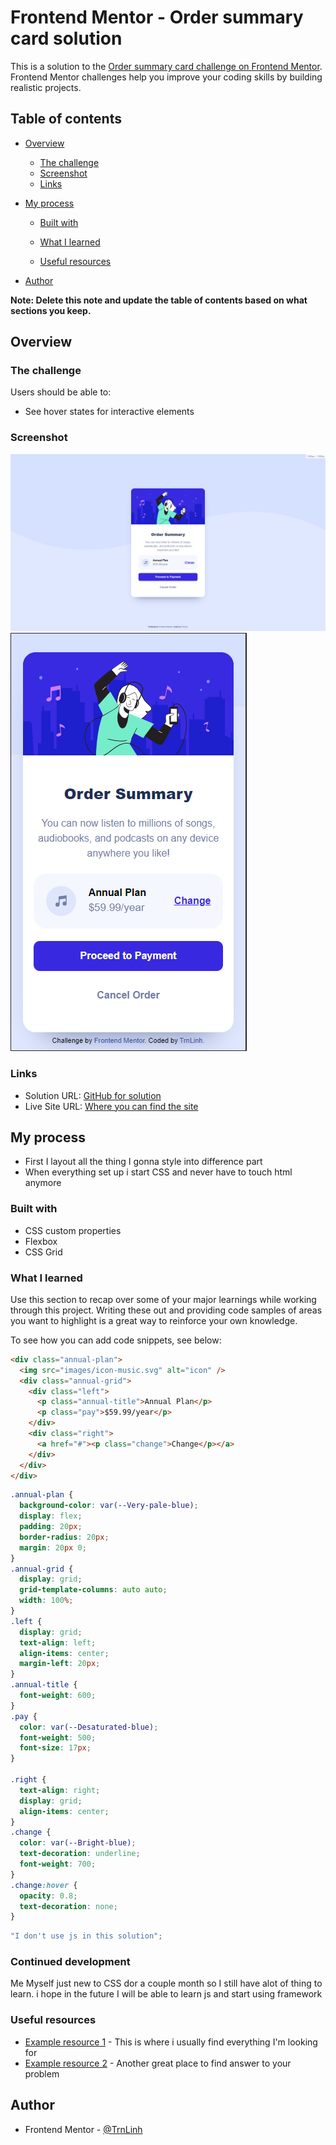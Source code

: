 # Frontend Mentor - Order summary card solution

This is a solution to the [Order summary card challenge on Frontend Mentor](https://www.frontendmentor.io/challenges/order-summary-component-QlPmajDUj). Frontend Mentor challenges help you improve your coding skills by building realistic projects.

## Table of contents

- [Overview](#overview)
  - [The challenge](#the-challenge)
  - [Screenshot](#screenshot)
  - [Links](#links)
- [My process](#my-process)

  - [Built with](#built-with)
  - [What I learned](#what-i-learned)

  - [Useful resources](#useful-resources)

- [Author](#author)

**Note: Delete this note and update the table of contents based on what sections you keep.**

## Overview

### The challenge

Users should be able to:

- See hover states for interactive elements

### Screenshot

![Desktop version](images/Desktop.PNG)
![Mobile version](images/Mobile.PNG)

### Links

- Solution URL: [GitHub for solution](https://github.com/TrnLinh/Frontend-Mentor---Order-summary-card-solution.github.io.git)
- Live Site URL: [Where you can find the site](https://trnlinh.github.io/Frontend-Mentor---Order-summary-card-solution.github.io/)

## My process

- First I layout all the thing I gonna style into difference part
- When everything set up i start CSS and never have to touch html anymore

### Built with

- CSS custom properties
- Flexbox
- CSS Grid

### What I learned

Use this section to recap over some of your major learnings while working through this project. Writing these out and providing code samples of areas you want to highlight is a great way to reinforce your own knowledge.

To see how you can add code snippets, see below:

```html
<div class="annual-plan">
  <img src="images/icon-music.svg" alt="icon" />
  <div class="annual-grid">
    <div class="left">
      <p class="annual-title">Annual Plan</p>
      <p class="pay">$59.99/year</p>
    </div>
    <div class="right">
      <a href="#"><p class="change">Change</p></a>
    </div>
  </div>
</div>
```

```css
.annual-plan {
  background-color: var(--Very-pale-blue);
  display: flex;
  padding: 20px;
  border-radius: 20px;
  margin: 20px 0;
}
.annual-grid {
  display: grid;
  grid-template-columns: auto auto;
  width: 100%;
}
.left {
  display: grid;
  text-align: left;
  align-items: center;
  margin-left: 20px;
}
.annual-title {
  font-weight: 600;
}
.pay {
  color: var(--Desaturated-blue);
  font-weight: 500;
  font-size: 17px;
}

.right {
  text-align: right;
  display: grid;
  align-items: center;
}
.change {
  color: var(--Bright-blue);
  text-decoration: underline;
  font-weight: 700;
}
.change:hover {
  opacity: 0.8;
  text-decoration: none;
}
```

```js
"I don't use js in this solution";
```

### Continued development

Me Myself just new to CSS dor a couple month so I still have alot of thing to learn. i hope in the future I will be able to learn js and start using framework

### Useful resources

- [Example resource 1](https://www.w3schools.com/) - This is where i usually find everything I'm looking for
- [Example resource 2](https://stackoverflow.com/) - Another great place to find answer to your problem

## Author

- Frontend Mentor - [@TrnLinh](https://www.frontendmentor.io/profile/TrnLinh)
